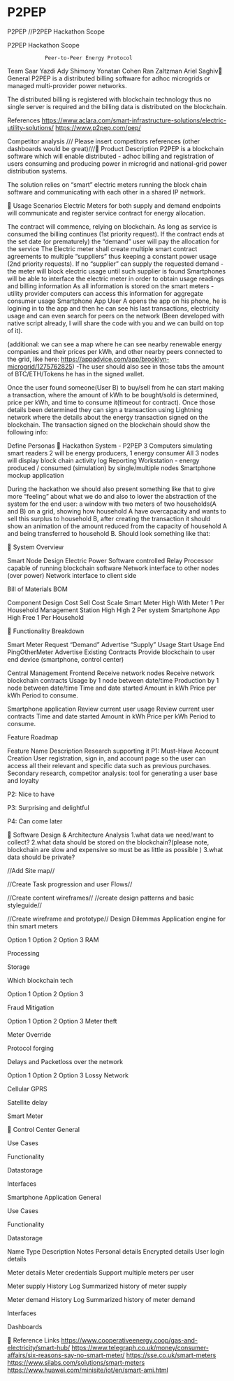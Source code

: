 # P2PEP
P2PEP
//P2PEP Hackathon Scope


P2PEP Hackathon Scope

				Peer-to-Peer Energy Protocol




Team
Saar Yazdi
Ady Shimony
Yonatan Cohen
Ran Zaltzman
Ariel Saghiv
General
P2PEP is a distributed billing software for adhoc microgrids or managed multi-provider power networks.

The distributed billing is registered with blockchain technology thus no single server is required and the billing data is distributed on the blockchain.

References
https://www.aclara.com/smart-infrastructure-solutions/electric-utility-solutions/
https://www.p2pep.com/pep/

Competitor analysis 
/// Please insert competitors references (other dashboards would be great)///
Product Description
P2PEP is a blockchain software which will enable distributed - adhoc billing and registration of users consuming and producing power in microgrid and national-grid power distribution  systems.

The solution relies on “smart” electric meters running the block chain software and communicating with each other in a shared IP network.



Usage Scenarios
Electric Meters for both supply and demand endpoints will communicate and register service contract for energy allocation.

The contract will commence, relying on blockchain. As long as service is consumed the billing continues (1st priority request).
If the contract ends at the set date (or prematurely) the “demand” user will pay the allocation for the service
The Electric meter shall create multiple smart contract agreements to multiple “suppliers” thus keeping a constant power usage (2nd priority requests).
If no “supplier” can supply the requested demand - the meter will block electric usage until such supplier is found
Smartphones will be able to interface the electric meter in order to obtain usage readings and billing information
As all information is stored on the smart meters - utility provider computers can access this information for aggregate consumer usage
Smartphone App
User A opens the app on his phone, he is logining in to the app and then he can see his last transactions, electricity usage and can even search for peers on the network (Been developed with native script already, I will share the code with you and we can build on top of it).

(additional: we can see a map where he can see nearby renewable energy companies and their prices per kWh, and other nearby peers connected to the grid, like here:
https://appadvice.com/app/brooklyn-microgrid/1275762825)
-The user should also see in those tabs the amount of BTC/ETH/Tokens he has in the signed wallet.

Once the user found someone(User B) to buy/sell from he can start making a transaction, where the amount of kWh to be bought/sold is determined, price per kWh, and time to consume it(timeout for contract). Once those details been determined they can sign a transaction using Lightning network where the details about the energy transaction signed on the blockchain. The transaction signed on the blockchain should show the following info:







Define Personas

Hackathon System - P2PEP
3 Computers simulating smart readers
2 will be energy producers, 1 energy consumer
All 3 nodes will display block chain activity log
Reporting Workstation -  energy produced / consumed (simulation) by single/multiple nodes
Smartphone mockup application

During the hackathon we should also present something like that to give more “feeling” about what we do and also to lower the abstraction of the system for the end user: a window with two meters of two households(A and B) on a grid, showing how household A have overcapacity and wants to sell this surplus to household B, after creating the transaction it should show an animation of the amount reduced from the capacity of household A and being transferred to household B.
Should look something like that:




System Overview



Smart Node Design
Electric Power Software controlled Relay 
Processor capable of running blockchain software
Network interface to other nodes (over power)
Network interface to client side


Bill of Materials BOM

Component
Design Cost
Sell Cost
Scale
Smart Meter
High
With Meter
1 Per Household
Management Station
High
High
2 Per system
Smartphone App
High
Free
1 Per Household



Functionality Breakdown

Smart Meter 
Request “Demand”
Advertise “Supply”
Usage Start
Usage End
PingOtherMeter
Advertise Existing Contracts
Provide blockchain to user end device (smartphone, control center)

Central Management Frontend
Receive network nodes
Receive network blockchain contracts
Usage by 1 node between date/time
Production by 1 node between date/time
Time and date started
Amount in kWh
Price per kWh
Period to consume.

Smartphone application
Review current user usage
Review current user contracts
Time and date started
Amount in kWh
Price per kWh
Period to consume.






Feature Roadmap



Feature Name
Description
Research supporting it
P1: Must-Have
Account Creation
User registration, sign in, and account page so the user can access all their relevant and specific data such as previous purchases.
Secondary research, competitor analysis: tool for generating a user base and loyalty






























P2: Nice to have




































P3: Surprising and delightful




































P4: Can come later





































Software Design & Architecture 
Analysis
1.what data we need/want to collect?
2.what data should be stored on the blockchain?(please note, blockchain are slow and expensive so must be as little as possible )
3.what data should be private?

//Add Site map//

//Create Task progression and user Flows//

//Create content wireframes//
//create design patterns and basic styleguide//

//Create wireframe and prototype//
Design Dilemmas
Application engine for thin smart meters



Option 1
Option 2
Option 3
RAM






Processing






Storage







Which blockchain tech



Option 1
Option 2
Option 3

























Fraud Mitigation



Option 1
Option 2
Option 3
Meter theft






Meter Override






Protocol forging








Delays and Packetloss over the network



Option 1
Option 2
Option 3
Lossy Network






Cellular GPRS






Satellite delay







Smart Meter


Control Center
General

Use Cases

Functionality

Datastorage

Interfaces


Smartphone Application
General

Use Cases

Functionality

Datastorage

Name
Type
Description
Notes
Personal details
Encrypted details
User login details


Meter details
Meter credentials
Support multiple meters per user


Meter supply
History Log
Summarized history of meter supply


Meter demand
History Log
Summarized history of meter demand




Interfaces


Dashboards










Reference Links
https://www.cooperativeenergy.coop/gas-and-electricity/smart-hub/
https://www.telegraph.co.uk/money/consumer-affairs/six-reasons-say-no-smart-meter/
https://sse.co.uk/smart-meters
https://www.silabs.com/solutions/smart-meters
https://www.huawei.com/minisite/iot/en/smart-ami.html

